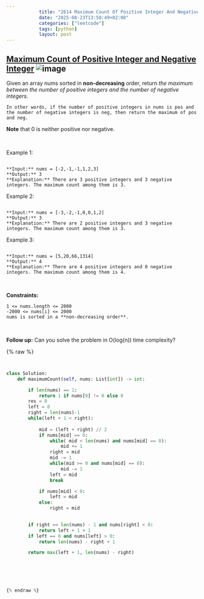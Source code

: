 ```yaml
---
            title: "2614 Maximum Count Of Positive Integer And Negative Integer"
            date: "2025-08-23T13:50:49+02:00"
            categories: ["leetcode"]
            tags: [python]
            layout: post
---
```

            
## [Maximum Count of Positive Integer and Negative Integer](https://leetcode.com/problems/maximum-count-of-positive-integer-and-negative-integer) ![image](https://img.shields.io/badge/Difficulty-Easy-brightgreen)

Given an array nums sorted in **non-decreasing** order, return *the maximum between the number of positive integers and the number of negative integers.*

	In other words, if the number of positive integers in nums is pos and the number of negative integers is neg, then return the maximum of pos and neg.

**Note** that 0 is neither positive nor negative.

 

Example 1:

```

**Input:** nums = [-2,-1,-1,1,2,3]
**Output:** 3
**Explanation:** There are 3 positive integers and 3 negative integers. The maximum count among them is 3.

```

Example 2:

```

**Input:** nums = [-3,-2,-1,0,0,1,2]
**Output:** 3
**Explanation:** There are 2 positive integers and 3 negative integers. The maximum count among them is 3.

```

Example 3:

```

**Input:** nums = [5,20,66,1314]
**Output:** 4
**Explanation:** There are 4 positive integers and 0 negative integers. The maximum count among them is 4.

```

 

**Constraints:**

	1 <= nums.length <= 2000
	-2000 <= nums[i] <= 2000
	nums is sorted in a **non-decreasing order**.

 

**Follow up:** Can you solve the problem in O(log(n)) time complexity?

{% raw %}


```python


class Solution:
    def maximumCount(self, nums: List[int]) -> int:

        if len(nums) == 1:
            return 1 if nums[0] != 0 else 0
        res = 0
        left = 0
        right = len(nums)-1
        while(left + 1 < right):
            
            mid = (left + right) // 2
            if nums[mid] == 0:
                while( mid < len(nums) and nums[mid] == 0):
                    mid += 1
                right = mid
                mid -= 1
                while(mid >= 0 and nums[mid] == 0):
                    mid -= 1
                left = mid
                break

            if nums[mid] < 0:
                left = mid
            else:
                right = mid

        
        if right == len(nums) - 1 and nums[right] < 0: 
            return left + 1 + 1
        if left == 0 and nums[left] > 0:
            return len(nums) - right + 1

        return max(left + 1, len(nums) - right)



        


{% endraw %}
```
